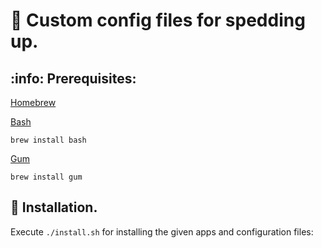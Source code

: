 # :rocket: Custom config files for spedding up.

## :info: Prerequisites:

[Homebrew](https://brew.sh/)

[Bash](https://formulae.brew.sh/formula/bash)

`brew install bash`

[Gum](https://github.com/charmbracelet/gum)

`brew install gum`

## :wrench: Installation.

Execute `./install.sh` for installing the given apps and configuration files:

